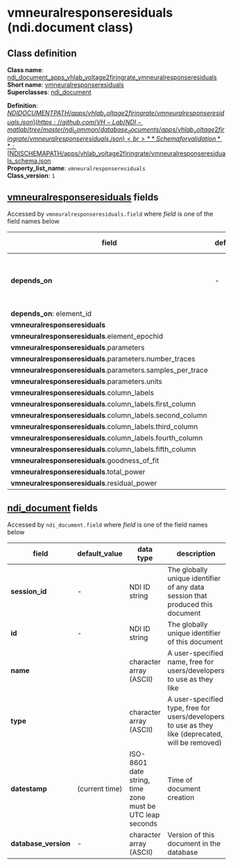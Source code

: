 # vmneuralresponseresiduals (ndi.document class)

## Class definition

**Class name**: [ndi_document_apps_vhlab_voltage2firingrate_vmneuralresponseresiduals](vmneuralresponseresiduals.md)<br>
**Short name**: [vmneuralresponseresiduals](vmneuralresponseresiduals.md)<br>
**Superclasses**: [ndi_document](../../ndi_document.md)

**Definition**: [$NDIDOCUMENTPATH/apps/vhlab_voltage2firingrate/vmneuralresponseresiduals.json](https://github.com/VH-Lab/NDI-matlab/tree/master/ndi_common/database_documents/apps/vhlab_voltage2firingrate/vmneuralresponseresiduals.json)<br>
**Schema for validation**: [$NDISCHEMAPATH/apps/vhlab_voltage2firingrate/vmneuralresponseresiduals_schema.json](https://github.com/VH-Lab/NDI-matlab/tree/master/ndi_common/schema_documents/apps/vhlab_voltage2firingrate/vmneuralresponseresiduals_schema.json)<br>
**Property_list_name**: `vmneuralresponseresiduals`<br>
**Class_version**: `1`<br>


## [vmneuralresponseresiduals](vmneuralresponseresiduals.md) fields

Accessed by `vmneuralresponseresiduals.field` where *field* is one of the field names below

| field | default_value | data type | description |
| --- | --- | --- | --- |
| **depends_on** | - | structure | Each document that this document depends on is listed; its document ID is given by the value, and the name indicates the type of dependency that exists. Note that the index for each dependency in the list below is arbitrary and can change. Use `ndi.document` methods `dependency`, `dependency_value`,`add_dependency_value_n`,`dependency_value_n`,`remove_dependency_value_n`, and `set_dependency_value` to read and edit `depends_on` fields of an `ndi.document`. |
| **depends_on**: element_id |  |  |  |
| **vmneuralresponseresiduals** |  |  |  |
| **vmneuralresponseresiduals**.element_epochid |  |  |  |
| **vmneuralresponseresiduals**.parameters |  |  |  |
| **vmneuralresponseresiduals**.parameters.number_traces |  |  |  |
| **vmneuralresponseresiduals**.parameters.samples_per_trace |  |  |  |
| **vmneuralresponseresiduals**.parameters.units |  |  |  |
| **vmneuralresponseresiduals**.column_labels |  |  |  |
| **vmneuralresponseresiduals**.column_labels.first_column |  |  |  |
| **vmneuralresponseresiduals**.column_labels.second_column |  |  |  |
| **vmneuralresponseresiduals**.column_labels.third_column |  |  |  |
| **vmneuralresponseresiduals**.column_labels.fourth_column |  |  |  |
| **vmneuralresponseresiduals**.column_labels.fifth_column |  |  |  |
| **vmneuralresponseresiduals**.goodness_of_fit |  |  |  |
| **vmneuralresponseresiduals**.total_power |  |  |  |
| **vmneuralresponseresiduals**.residual_power |  |  |  |


## [ndi_document](../../ndi_document.md) fields

Accessed by `ndi_document.field` where *field* is one of the field names below

| field | default_value | data type | description |
| --- | --- | --- | --- |
| **session_id** | - | NDI ID string | The globally unique identifier of any data session that produced this document |
| **id** | - | NDI ID string | The globally unique identifier of this document |
| **name** |  | character array (ASCII) | A user-specified name, free for users/developers to use as they like |
| **type** |  | character array (ASCII) | A user-specified type, free for users/developers to use as they like (deprecated, will be removed) |
| **datestamp** | (current time) | ISO-8601 date string, time zone must be UTC leap seconds | Time of document creation |
| **database_version** | - | character array (ASCII) | Version of this document in the database |


